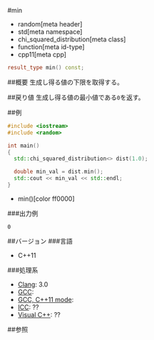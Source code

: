 #min
* random[meta header]
* std[meta namespace]
* chi_squared_distribution[meta class]
* function[meta id-type]
* cpp11[meta cpp]

```cpp
result_type min() const;
```

##概要
生成し得る値の下限を取得する。


##戻り値
生成し得る値の最小値である`0`を返す。


##例
```cpp
#include <iostream>
#include <random>

int main()
{
  std::chi_squared_distribution<> dist(1.0);

  double min_val = dist.min();
  std::cout << min_val << std::endl;
}
```
* min()[color ff0000]

###出力例
```
0
```

##バージョン
###言語
- C++11

###処理系
- [Clang](/implementation.md#clang): 3.0
- [GCC](/implementation.md#gcc): 
- [GCC, C++11 mode](/implementation.md#gcc): 
- [ICC](/implementation.md#icc): ??
- [Visual C++](/implementation.md#visual_cpp): ??


##参照


